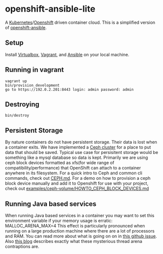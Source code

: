 openshift-ansible-lite
=======================

A [Kubernetes](http://kubernetes.io/docs/)/[Openshift](https://docs.openshift.org/latest/welcome/index.html) driven container cloud. This is a simplified version of [openshift-ansible](https://github.com/openshift/openshift-ansible).

Setup
-----

Install [Virtualbox](https://www.virtualbox.org/wiki/Downloads), [Vagrant](http://www.vagrantup.com/downloads), and [Ansible](http://docs.ansible.com/ansible/intro_installation.html) on your local machine.

Running in vagrant
------------------

    vagrant up
    bin/provision_development
    go to https://192.0.2.201:8443 login: admin password: admin

Destroying
----------

    bin/destroy

Persistent Storage
------------------

By nature containers do not have persistent storage. Their data is lost when a container exits. We have implemented a [Ceph cluster](http://docs.ceph.com/docs/master/architecture/) for a place to put data that should be saved. Typical use case for persisitent storage would be something like a mysql database so data is kept. Primarily we are using ceph block devices formatted as xfs(for wide range of compatibility/performance) that OpenShift can attach to a container anywhere in its filesystem. For a quick intro to Ceph and common cli commands, check out [CEPH.md](CEPH.md). For a demo on how to provision a ceph block device manually and add it to Openshift for use with your project, check out [examples/ceph-volume/HOWTO_CEPH_BLOCK_DEVICES.md](examples/ceph-volume/HOWTO_CEPH_BLOCK_DEVICES.md)

Running Java based services
---------------------------

When running Java based services in a container you may want to set this environment variable if your memory usage is erratic: MALLOC_ARENA_MAX=4 This effect is particularly pronounced when running on a large production machine where there are a lot of processors and RAM. You can read more about what is going on on in [this github issue](https://github.com/docker/docker/issues/15020#issuecomment-225309243). Also [this blog](https://siddhesh.in/posts/malloc-per-thread-arenas-in-glibc.html) describes exactly what these mysterious thread arena contraptions are.
